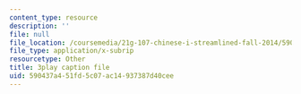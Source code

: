 ```yaml
---
content_type: resource
description: ''
file: null
file_location: /coursemedia/21g-107-chinese-i-streamlined-fall-2014/590437a451fd5c07ac14937387d40cee_4afZKY-INNA.vtt
file_type: application/x-subrip
resourcetype: Other
title: 3play caption file
uid: 590437a4-51fd-5c07-ac14-937387d40cee
---
```

